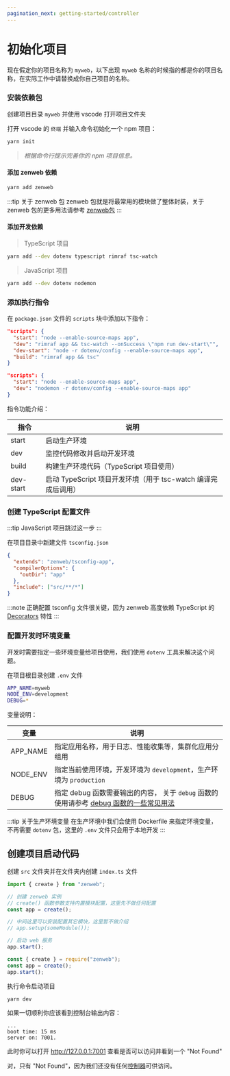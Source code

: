 ```yaml
---
pagination_next: getting-started/controller
---
```

# 初始化项目

现在假定你的项目名称为 `myweb`，以下出现 `myweb` 名称的时候指的都是你的项目名称，在实际工作中请替换成你自己项目的名称。

### 安装依赖包

创建项目目录 `myweb` 并使用 vscode 打开项目文件夹

打开 vscode 的 `终端` 并输入命令初始化一个 npm 项目：

```bash
yarn init
```
> *根据命令行提示完善你的 npm 项目信息。*

#### 添加 zenweb 依赖

```bash
yarn add zenweb
```

:::tip 关于 zenweb 包
zenweb 包就是将最常用的模块做了整体封装，关于 zenweb 包的更多用法请参考 [zenweb包](../modules/zenweb)
:::

#### 添加开发依赖

> TypeScript 项目
```bash
yarn add --dev dotenv typescript rimraf tsc-watch
```

> JavaScript 项目
```bash
yarn add --dev dotenv nodemon
```

### 添加执行指令

在 `package.json` 文件的 `scripts` 块中添加以下指令：
```json {2-5} title="package.json" tab={"label":"TypeScript_项目"}
"scripts": {
  "start": "node --enable-source-maps app",
  "dev": "rimraf app && tsc-watch --onSuccess \"npm run dev-start\"",
  "dev-start": "node -r dotenv/config --enable-source-maps app",
  "build": "rimraf app && tsc"
}
```
```json {2-3} title="package.json" tab={"label":"JavaScript_项目"}
"scripts": {
  "start": "node --enable-source-maps app",
  "dev": "nodemon -r dotenv/config --enable-source-maps app"
}
```

指令功能介绍：

| 指令 | 说明 |
| ----- | ----- |
| start | 启动生产环境 |
| dev | 监控代码修改并启动开发环境 | 
| build | 构建生产环境代码（TypeScript 项目使用） |
| dev-start | 启动 TypeScript 项目开发环境（用于 tsc-watch 编译完成后调用）|

### 创建 TypeScript 配置文件

:::tip
JavaScript 项目跳过这一步
:::

在项目目录中新建文件 `tsconfig.json`

```json title="tsconfig.json"
{
  "extends": "zenweb/tsconfig-app",
  "compilerOptions": {
    "outDir": "app"
  },
  "include": ["src/**/*"]
}
```

:::note
正确配置 tsconfig 文件很关键，因为 zenweb 高度依赖 TypeScript 的 [Decorators](https://www.typescriptlang.org/docs/handbook/decorators.html) 特性
:::

### 配置开发时环境变量

开发时需要指定一些环境变量给项目使用，我们使用 `dotenv` 工具来解决这个问题。

在项目根目录创建 `.env` 文件

```bash title=".env"
APP_NAME=myweb
NODE_ENV=development
DEBUG=*
```

变量说明：

| 变量 | 说明 |
| --- | --- |
| APP_NAME | 指定应用名称，用于日志、性能收集等，集群化应用分组用 |
| NODE_ENV | 指定当前使用环境，开发环境为 `development`，生产环境为 `production` |
| DEBUG | 指定 debug 函数需要输出的内容， 关于 `debug` 函数的使用请参考 [debug 函数的一些常见用法](../guides/debug) |

:::tip 关于生产环境变量
在生产环境中我们会使用 Dockerfile 来指定环境变量，不再需要 `dotenv` 包，这里的 `.env` 文件只会用于本地开发
:::

## 创建项目启动代码

创建 `src` 文件夹并在文件夹内创建 `index.ts` 文件

```ts title="src/index.ts" tab
import { create } from "zenweb";

// 创建 zenweb 实例
// create() 函数参数支持内置模块配置，这里先不做任何配置
const app = create();

// 中间这里可以安装配置其它模块，这里暂不做介绍
// app.setup(someModule());

// 启动 web 服务
app.start();
```
```js title="app/index.js" tab
const { create } = require("zenweb");
const app = create();
app.start();
```

执行命令启动项目

```bash
yarn dev
```

如果一切顺利你应该看到控制台输出内容：

```
...
boot time: 15 ms
server on: 7001.
```

此时你可以打开 http://127.0.0.1:7001 查看是否可以访问并看到一个 "Not Found"

对，只有 "Not Found"，因为我们还没有任何[控制器](controller)可供访问。
